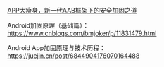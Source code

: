 [APP大瘦身，新一代AAB框架下的安全加固之道](https://zhuanlan.zhihu.com/p/356407741)

Android加固原理（基础篇）：https://www.cnblogs.com/bmjoker/p/11831479.html

Android App加固原理与技术历程：https://juejin.cn/post/6844904176070164488
